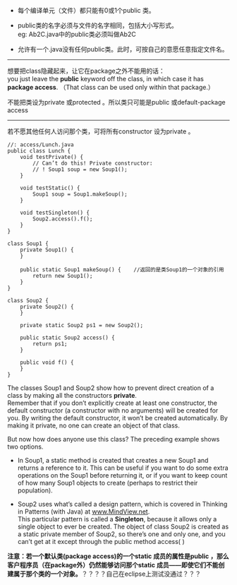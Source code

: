 


- 每个编译单元（文件）都只能有0或1个public 类。

- public类的名字必须与文件的名字相同，包括大小写形式。  
 eg: Ab2C.java中的public类必须叫做Ab2C

- 允许有一个.java没有任何public类。此时，可按自己的意愿任意指定文件名。

---

想要把class隐藏起来，让它在package之外不能用的话：  
you just leave the **public** keyword off the class, in which case it has **package access**. （That class can be used only within that package.） 
 
不能把类设为private 或protected 。所以类只可能是public 或default-package access

---
若不愿其他任何人访问那个类，可将所有constructor 设为private 。

    //: access/Lunch.java
    public class Lunch {
    	void testPrivate() {
    		// Can’t do this! Private constructor:
    		// ! Soup1 soup = new Soup1();
    	}
    
    	void testStatic() {
    		Soup1 soup = Soup1.makeSoup();
    	}
    
    	void testSingleton() {
    		Soup2.access().f();
    	}
    }
    
    class Soup1 {
    	private Soup1() {
    	}
    
    	public static Soup1 makeSoup() {	//返回的是类Soup1的一个对象的引用
    		return new Soup1();
    	}
    }
    
    class Soup2 {
    	private Soup2() {
    	}
    
    	private static Soup2 ps1 = new Soup2();
    
    	public static Soup2 access() {
    		return ps1;
    	}
    
    	public void f() {
    	}
    }

The classes Soup1 and Soup2 show how to prevent direct creation of a class by making all the constructors **private**.   
Remember that if you don’t explicitly create at least one constructor, the default constructor (a constructor with no arguments) will be created for you. By writing the default constructor, it won’t be created automatically. By making it private, no one can create an object of that class.   

But now how does anyone use this class? The preceding example shows two options. 

- In Soup1, a static method is created that creates a new Soup1 and returns a reference to it. This can be useful if you want to do some extra operations on the Soup1 before returning it, or if you want to keep count of how many Soup1 objects to create (perhaps to restrict their population).  


- Soup2 uses what’s called a design pattern, which is covered in Thinking in Patterns (with Java) at www.MindView.net.   
This particular pattern is called a **Singleton**, because it allows only a single object to ever be created. The object of class Soup2 is created as a static private member of Soup2, so there’s one and only one, and you can’t get at it except through the public method access( )

**注意：若一个默认类(package access)的一个static 成员的属性是public ，那么客户程序员（在package外）仍然能够访问那个static 成员——即使它们不能创建属于那个类的一个对象。**？？？？自己在eclipse上测试没通过？？？